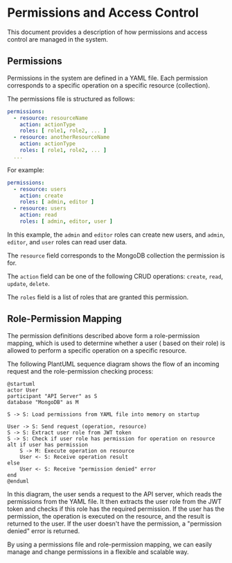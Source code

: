 # Permissions and Access Control

This document provides a description of how permissions and access control are managed in the system.

## Permissions

Permissions in the system are defined in a YAML file. Each permission corresponds to a specific operation on a specific
resource (collection).

The permissions file is structured as follows:

```yaml
permissions:
  - resource: resourceName
    action: actionType
    roles: [ role1, role2, ... ]
  - resource: anotherResourceName
    action: actionType
    roles: [ role1, role2, ... ]
  ...
```

For example:

```yaml
permissions:
  - resource: users
    action: create
    roles: [ admin, editor ]
  - resource: users
    action: read
    roles: [ admin, editor, user ]
```

In this example, the `admin` and `editor` roles can create new users, and `admin`, `editor`, and `user` roles can read
user data.

The `resource` field corresponds to the MongoDB collection the permission is for.

The `action` field can be one of the following CRUD operations: `create`, `read`, `update`, `delete`.

The `roles` field is a list of roles that are granted this permission.

## Role-Permission Mapping

The permission definitions described above form a role-permission mapping, which is used to determine whether a user (
based on their role) is allowed to perform a specific operation on a specific resource.

The following PlantUML sequence diagram shows the flow of an incoming request and the role-permission checking process:

```plantuml
@startuml
actor User
participant "API Server" as S
database "MongoDB" as M

S -> S: Load permissions from YAML file into memory on startup

User -> S: Send request (operation, resource)
S -> S: Extract user role from JWT token
S -> S: Check if user role has permission for operation on resource
alt if user has permission
    S -> M: Execute operation on resource
    User <- S: Receive operation result
else
    User <- S: Receive "permission denied" error
end
@enduml
```

In this diagram, the user sends a request to the API server, which reads the permissions from the YAML file. It then
extracts the user role from the JWT token and checks if this role has the required permission. If the user has the
permission, the operation is executed on the resource, and the result is returned to the user. If the user doesn't have
the permission, a "permission denied" error is returned.

By using a permissions file and role-permission mapping, we can easily manage and change permissions in a flexible and
scalable way.